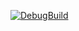 [![DebugBuild](https://github.com/SugiyamaSota/CG2_00_01/actions/workflows/DebugBuild.yml/badge.svg)](https://github.com/SugiyamaSota/CG2_00_01/actions/workflows/DebugBuild.yml)
